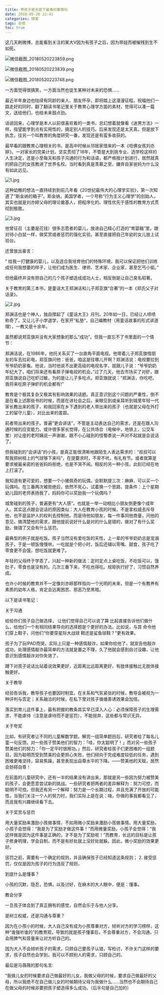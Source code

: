 ```yaml
---
title: 养孩子是天底下最难的事情吗
date: 2018-05-20 22:41
categories: 随笔
tags: 杂感
toc: true
---
```

这几天刷微博，总能看到关注的某大V因为有孩子之后，因为带娃而被摧残到生不如死。

![微信截图_20180520223859.png](https://upload-images.jianshu.io/upload_images/29336-0ada29cfdbcf73d2.png?imageMogr2/auto-orient/strip%7CimageView2/2/w/1240)

![微信截图_20180520223839.png](https://upload-images.jianshu.io/upload_images/29336-55c462c1fa8de76e.png?imageMogr2/auto-orient/strip%7CimageView2/2/w/1240)

![微信截图_20180520223748.png](https://upload-images.jianshu.io/upload_images/29336-9424b6140ba0f638.png?imageMogr2/auto-orient/strip%7CimageView2/2/w/1240)

一方面觉得很搞笑，一方面当然也徒生某种对未来的恐惧……

最近半年身边也陆续有同龄的亲人、朋友怀孕，即将踏上这漫漫征程。祝福他们一路走好的同时，翻了翻读书笔记里关于教育心理学方面的素材，觉得可以凑一篇文，送给他们，也给未来鼓点劲。

话说回来，心理学是本人以前很喜欢看的一类书，总幻想着就像看《迷男方法》一样，指望能学到点有实用性的，搞定别人的技巧。后来发现还是太天真。但是放下执念，往另一个叫教育的角度研究一番，发现还是有蛮多收获的。

最早看的跟教育心理相关的书，是高中时候从邻居家借来的一本《哈佛女孩刘亦婷》。一对家长的完美计划，坚实贯彻了18年，不管是大到挑专业、选学校这样的人生决定，还是小至每天和孩子沟通的行为和话语，都严格按计划进行，居然就真的把自己的女孩教进了世界名校。当时看到真是羡慕之至，嫌弃自家爸妈为什么没有如此远见。

![1.jpg](https://upload-images.jianshu.io/upload_images/29336-c6317d87d09c44c8.jpg?imageMogr2/auto-orient/strip%7CimageView2/2/w/1240)

这种幼稚的想法一直持续到到前几年看《20世纪最伟大的心理学实验》，第一次知道了“斯金纳的箱子”。斯金纳，美国学者，一个号称“行为主义心理学”的创始人，其实也就是刘亦婷父母的理论奠基人，把程序化的、理性优先于感性的教育方式贯彻到极致。

![3.jpg](https://upload-images.jianshu.io/upload_images/29336-e95be73b283a3a60.jpg?imageMogr2/auto-orient/strip%7CimageView2/2/w/1240)

他曾征召（主要是花钱）很多志愿者的婴儿，放进自己精心打造的“育婴箱”里，跟对待小白鼠一样，做奖赏或者惩罚的强化实验。甚至直接把自己年幼的女儿放上试验台。

还曾放出豪言：

“ 给我一打健康的婴儿，以及适合我培育他们的特殊环境，我可以保证把他们训练成任何我想要的样子，让他们成为医生、律师、艺术家、企业家，甚至乞丐小偷。”

但他最终并没有把自己的几个孩子塑造成成功人士，相反倒是让自己臭名昭著。

关于教育的第三本书，是童话大王郑渊洁和儿子郑亚旗“合著”的一本《郑氏父子对话录》。

![2.jpg](https://upload-images.jianshu.io/upload_images/29336-d8bc8bc6c4e85bb1.jpg?imageMogr2/auto-orient/strip%7CimageView2/2/w/1240)

郑渊洁也是个神人，独自撑起了《童话大王》月刊，20年如一日，已经让人啧啧称奇了。又让儿子小学退学，在家开“私塾”，自己编教材（用童话故事的形式讲道理），一教又是十余年。

虽然都说郑亚旗并没有大家想象的那么“成功”。但我一直忘不了书里面的一个情节：

郑渊洁说，在1986年，他托关系买了一台直角平面电视。他带着儿子郑亚旗借朋友的车去拉彩电，郑亚旗问他：爸爸，咱这是往哪儿开啊？郑渊洁说：电视要拉到爷爷奶奶家看。他说，当时他说不出更高级的电视名字，就跟儿子说：“爷爷奶奶年纪大了，咱们将来还有看原子弹电视的机会。”过了几天，他去市场买了对虾，跟郑亚旗说自己吃虾过敏，为的是让儿子多吃点。郑亚旗就说：“郑渊洁，你吃吧，我将来吃原子弹虾的机会都有!”

教育是个极其复杂又极其有影响效果的话题。真正意识到这个问题的严重性，倒不是在看上述那些书的时候，而是在进社会之后，亲眼见到或亲耳听到城里年轻一代家长教出来的孩子，和我回家在乡下遇到的老人带出来的孩子（也就是父母在外打工的留守儿童），对比出来的差距。

前者带出来的孩子。普遍“更会讲话”，不管是主动表达自己的需求，还是在跟人沟通时候的应变能力。或许很多家长觉得，在公共场合（电梯中，地铁上，公交车里）对让座的老阿姨说一声谢谢，跟不小心碰到的怪蜀黍说一声对不起就是会说话了。

但我碰到的“会讲话”的小孩，是真正能很清晰地跟陌生人表达需求的：“叔叔可以帮我把树枝上的气球够下来吗”，在提要求时，不卑不吭，有礼有节。或者就算是要求被最亲密的爸爸妈妈拒绝，也是不哭不闹。相反的另一种小孩，此刻已经在地上打滚了。

我知道有更可爱的，想要一个小猪佩奇的玩偶，会默默提三次：麻麻，可以买一个玩偶吗。在三番两次被拒绝后，依然不死心，试着换一个思路，提条件：上个星期幼儿园的老师表扬我了，妈妈你可以奖励我一个玩偶吗？

城里碰到的孩子，普遍更有“大人感”。也就是一举一动相比小朋友倒更像个成年人。其实这点跟会说话的原因类似：大人在教育小孩的时候，不是拿权威去斥导他，也不是监护人的权利去控制他。而是待他如朋友，每一件事同他商量，问他的意见，搞清楚他的需求，跟他提前说好什么是对的什么是错的，做对了有什么奖励，做错了又会有什么惩罚。

最典型的例子就是吃饭。孩子当然没有爱吃饭的天性，上一辈的爷爷奶奶总是宠溺孩子，于是一顿饭慢慢哄，一吃就是个把小时，饭后还辅以零嘴、甜食，孩子吃了零食更不会饿，想吃饭就更难了。

年轻的父母终于学乖了，兴起一种新的做法：定时定点上桌吃饭，不吃饭可以，饿肚子，零食也是没有的。几次三番下来，不吃也得吃。规矩执行好了，习惯自然养成。

也许小时候的教育并不一定像刘亦婷那样指向一个光明的未来，但是一个有教养有素质的幼年人格，肯定会远离困苦、邪恶乃至黑暗。

以下是读书笔记：

关于沟通

给给你们孩子自己做选择， 让他们觉得自己可以说了算 比起直接告诉他们做什么，给他们一个有相同结果导向的选择题是个更好的办法。比如说，与其 命令他们穿上鞋子，问他们“你要穿星际大战球 鞋还是鲨鱼球鞋？”更有效果。

孩子为了玩IPAD而哭，实际上只是一种感情敲诈，如果你给他了，就宣告他敲诈成功，处理感情敲诈最简单的方法就是置之不理，久了他就会感到自讨没趣，让他意识到感情敲诈对你失效了，

蹲下对孩子说话比站着说效果更好，近距离比远距离更好，有肢体接触比无肢体接触更好。

关于教导

经验告诉我，教导孩子也要因时制宜。在关系和气氛紧张的时候，教导会被视为一种评判与否定；关系融洽的时候，在私下里对孩子循循善诱效果会加倍。

落实到育儿这件事上，最有把握的教条其实早已深入人心：必须保障孩子的生理需求，不能虐待（注意是虐待而不是惩罚），不能抛弃，这些都与常识无异。

关于夸奖

比如，有研究者让不同的儿童解数学题。解完一组简单题目后，研究者给了每名儿童一句反馈。对一些孩子赞美他们的智力：「哇，你太聪明了！」而对另一些孩子赞美他们的努力：「你一定平时很用功。」然后，研究者给孩子们更困难的一组题目。因为聪明而受到赞美的会更担心失败，他们倾向于完成难度较低的任务，遇到困难更难坚持，容易焦躁，甚至表现出自尊水平的下降。——赞美他的天赋，居然会妨碍自尊！

在前面的儿童研究中，还有一半的结果没有讲出来，那就是另一些因为努力被赞美的孩子，会更愿意尝试新的挑战。一些研究者把两者的差异解释为：努力可控，而聪明不可控。但我还有另一个解释：努力是一个长期过程，并且充满了开放的可能性。当我们关注一个人的努力时，我们实际上是在说：嗨，你做的事我都看见了，而且我有兴趣继续看下去。

关于奖赏与惩罚

用大量奖励来激励小孩做事情，不如用微小奖励来激励小孩做事情。用大量奖励，小孩子会觉得：“我是为了奖励才做这件事！”而用微量奖励，小孩子会觉得：“我这样做是因为这件事是正确的，才不是为了奖励呢！”而教育，长远的目标是让孩子修身明理，学会自制，而不是有好处就上没好处就躲。因此，微小奖励的效果更好。

惩罚之前，需要有一个确定的规则，并且确保孩子已经知道这条规则； 2. 接受惩罚，仅仅是因为孩子的行为违反了规则，

到底什么是懂事？

小孩的沉默，隐忍，恐惧，以及讨好，在麻木的大人眼中，便是：懂事。

教会分享

一旦孩子体会到了真正拥有的感觉，自然会乐于与他人分享。

是树立权威，还是沟通与尊重？

因为在小孩小的时候，大人自己没有成为小孩尊重对方，倾听对方的学习榜样，这种“谁强听谁的”的教育观，导致的就是孩子懂事后，不会尊重对方，不会沟通，只会用脾气和音量来让对方听自己的。

因为大人不会倾听孩子的需求，只顾自己要孩子认错，写检讨，不许关门这样的要求，孩子自然也会学到，我可以不顾别人的需求，只顾自己的。

最后是马薇薇的那句名言:

“我做儿女的时候要求自己做最好的儿女，我做父母的时候，要求自己做最好的父母，所以我绝不在自己做儿女的时候期待父母为我做什么……当然也不会期待自己在做父母的时候非要把孩子塑造得多么成功。（后半句是自己加的）
